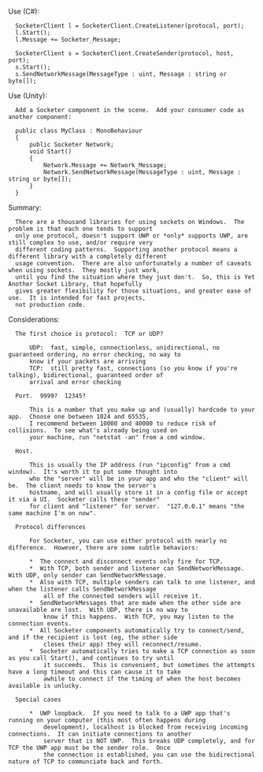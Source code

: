  Use (C#):

      SocketerClient l = SocketerClient.CreateListener(protocol, port);
      l.Start();
      l.Message += Socketer_Message;

      SocketerClient s = SocketerClient.CreateSender(protocol, host, port);
      s.Start();
      s.SendNetworkMessage(MessageType : uint, Message : string or byte[]);

 Use (Unity):

      Add a Socketer component in the scene.  Add your consumer code as another component:
 
      public class MyClass : MonoBehaviour
      {
          public Socketer Network;
          void Start()
          {
              Network.Message += Network_Message;
              Network.SendNetworkMessage(MessageType : uint, Message : string or byte[]);
          }
      }

 Summary:

      There are a thousand libraries for using sockets on Windows.  The problem is that each one tends to support 
      only one protocol, doesn't support UWP or *only* supports UWP, are still complex to use, and/or require very 
      different coding patterns.  Supporting another protocol means a different library with a completely different
      usage convention.  There are also unfortunately a number of caveats when using sockets.  They mostly just work, 
      until you find the situation where they just don't.  So, this is Yet Another Socket Library, that hopefully 
      gives greater flexibility for those situations, and greater ease of use.  It is intended for fast projects,
      not production code.

  Considerations:

      The first choice is protocol:  TCP or UDP?

          UDP:  fast, simple, connectionless, unidirectional, no guaranteed ordering, no error checking, no way to 
          know if your packets are arriving
          TCP:  still pretty fast, connections (so you know if you're talking), bidirectional, guaranteed order of 
          arrival and error checking

      Port.  9999?  12345?

          This is a number that you make up and (usually) hardcode to your app.  Choose one between 1024 and 65535, 
          I recommend between 10000 and 40000 to reduce risk of collisions.  To see what's already being used on
          your machine, run "netstat -an" from a cmd window.

      Host.

          This is usually the IP address (run "ipconfig" from a cmd window).  It's worth it to put some thought into
          who the "server" will be in your app and who the "client" will be.  The client needs to know the server's
          hostname, and will usually store it in a config file or accept it via a UI.  Socketer calls these "sender"
          for client and "listener" for server.  "127.0.0.1" means "the same machine I'm on now".
      
      Protocol differences

          For Socketer, you can use either protocol with nearly no difference.  However, there are some subtle behaviors:

          *  The connect and disconnect events only fire for TCP.
          *  With TCP, both sender and listener can SendNetworkMessage.  With UDP, only sender can SendNetworkMessage.
          *  Also with TCP, multiple senders can talk to one listener, and when the listener calls SendNetworkMessage
              all of the connected senders will receive it.
          *  SendNetworkMessages that are made when the other side are unavailable are lost.  With UDP, there is no way to
              know if this happens.  With TCP, you may listen to the connection events.
          *  All Socketer components automatically try to connect/send, and if the recipient is lost (eg, the other side
              closes their app) they will reconnect/resume.
          *  Socketer automatically tries to make a TCP connection as soon as you call Start(), and continues to try until
              it succeeds.  This is convenient, but sometimes the attempts have a long timeout and this can cause it to take 
              awhile to connect if the timing of when the host becomes available is unlucky.

      Special cases
      
          *  UWP loopback.  If you need to talk to a UWP app that's running on your computer (this most often happens during
              development), localhost is blocked from receiving incoming connections.  It can initiate connections to another
              server that is NOT UWP.  This breaks UDP completely, and for TCP the UWP app must be the sender role.  Once
              the connection is established, you can use the bidirectional nature of TCP to communciate back and forth.

